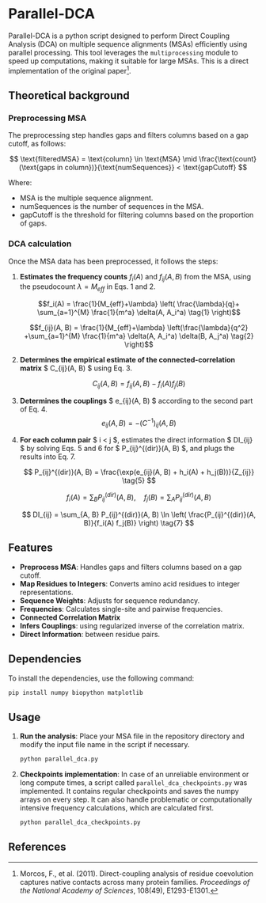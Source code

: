 # Parallel-DCA

Parallel-DCA is a python script designed to perform Direct Coupling Analysis (DCA) on multiple sequence alignments (MSAs) efficiently using parallel processing. This tool leverages the `multiprocessing` module to speed up computations, making it suitable for large MSAs. This is a direct implementation of the original paper[^1].


## Theoretical background

### Preprocessing MSA

The preprocessing step handles gaps and filters columns based on a gap cutoff, as follows:

$$
\text{filteredMSA} = 
  \text{column} \in \text{MSA} \mid \frac{\text{count}(\text{gaps in column})}{\text{numSequences}} < \text{gapCutoff}
$$


Where:
- $\text{MSA}$ is the multiple sequence alignment.
- $\text{numSequences}$ is the number of sequences in the MSA.
- $\text{gapCutoff}$ is the threshold for filtering columns based on the proportion of gaps.


### DCA calculation

Once the MSA data has been preprocessed, it follows the steps:

1. **Estimates the frequency counts** $f_i(A)$ and $f_{ij}(A, B)$ from the MSA, using the pseudocount $\lambda = M_{eff}$  in Eqs. 1 and 2.

    $$f_i(A) = \frac{1}{M_{eff}+\lambda} \left( \frac{\lambda}{q}+ \sum_{a=1}^{M} \frac{1}{m^a} \delta(A, A_i^a) \tag{1} \right)$$

    $$f_{ij}(A, B) = \frac{1}{M_{eff}+\lambda}  \left(\frac{\lambda}{q^2} +\sum_{a=1}^{M} \frac{1}{m^a}  \delta(A, A_i^a) \delta(B, A_j^a) \tag{2} \right)$$

2. **Determines the empirical estimate of the connected-correlation matrix** $ C_{ij}(A, B) $ using Eq. 3.

    $$
    C_{ij}(A, B) = f_{ij}(A, B) - f_i(A) f_j(B) \tag{3}
    $$

3. **Determines the couplings** $ e_{ij}(A, B) $ according to the second part of Eq. 4.
    $$
    e_{ij}(A, B) =  -(C^{-1})_{ij}(A, B) \tag{4}
    $$

4. **For each column pair** $ i < j $, estimates the direct information $ DI_{ij} $ by solving Eqs. 5 and 6 for $ P_{ij}^{(dir)}(A, B) $, and plugs the results into Eq. 7.

    $$
    P_{ij}^{(dir)}(A, B) = \frac{\exp(e_{ij}(A, B) + h_i(A) + h_j(B))}{Z_{ij}} \tag{5}
    $$

    $$
    f_{i}(A) = \sum_{B}P_{ij}^{(dir)}(A, B), \quad 
    f_{j}(B) = \sum_{A}P_{ij}^{(dir)}(A, B) \tag{6} 
    $$

    $$
    DI_{ij} = \sum_{A, B} P_{ij}^{(dir)}(A, B) \ln \left( \frac{P_{ij}^{(dir)}(A, B)}{f_i(A) f_j(B)} \right) \tag{7}
    $$

## Features

- **Preprocess MSA**: Handles gaps and filters columns based on a gap cutoff.
- **Map Residues to Integers**: Converts amino acid residues to integer representations.
- **Sequence Weights**: Adjusts for sequence redundancy.
- **Frequencies**: Calculates single-site and pairwise frequencies.
- **Connected Correlation Matrix**
- **Infers Couplings**: using regularized inverse of the correlation matrix.
- **Direct Information**: between residue pairs.

## Dependencies

To install the dependencies, use the following command:

```bash
pip install numpy biopython matplotlib
```

## Usage


1. **Run the analysis**:
    Place your MSA file in the repository directory and modify the input file name in the script if necessary.

    ```python
    python parallel_dca.py
    ```
2. **Checkpoints implementation**: In case of an unreliable environment or long compute times, a script called `parallel_dca_checkpoints.py` was implemented. It contains regular checkpoints and saves the numpy arrays on every step. It can also handle problematic or computationally intensive frequency calculations, which are calculated first.

    ```python
    python parallel_dca_checkpoints.py
    ```

## References
[^1]: Morcos, F., et al. (2011). Direct-coupling analysis of residue coevolution captures native contacts across many protein families. *Proceedings of the National Academy of Sciences*, 108(49), E1293-E1301.

